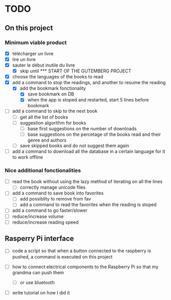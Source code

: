 # TODO

## On this project

### Minimum viable product

- [x] télécharger un livre
- [x] lire un livre
- [x] sauter le début inutile du livre
  - [x] skip until *** START OF THE GUTEMBERG PROJECT
- [x] choose the languages of the books to read
- [x] add a command to stop the readings, and another to resume the reading
  - [x] add the bookmark fonctionality
    - [x] save bookmark on DB
    - [x] when the app is stoped and restarted, start 5 lines before bookmark
- [ ] add a command to skip to the next book
  - [ ] get all the list of books
  - [ ] suggestion algorithm for books
    - [ ] base first suggestions on the number of downloads
    - [ ] base suggestions on the percetage of the books read and their genre and authors
  - [ ] save skipped books and do not suggest them again
- [ ] add a command to download all the database in a certain language for it to work offline

### Nice additional fonctionalities

- [ ] read the book without using the lazy method of iterating on all the lines
  - [ ] correctly manage unicode files
- [ ] add a command to save book into favorites
  - [ ] add possiblity to remove from fav
  - [ ] add a command to read the favorites when the reading is stoped
- [ ] add a command to go faster/slower
- [ ] reduce/increase volume
- [ ] reduce/increase reading speed
## Rasperry Pi interface

- [ ] code a script  so that when a button connected to the raspberry is pushed, a command is executed on this project
- [ ] how to connect electrical components to the Raspberry Pi so that my grandma can push them 
  - [ ] or use bluetooth
- [ ] write tutorial on how I did it


